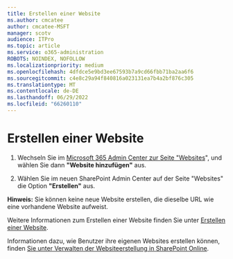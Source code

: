 ```yaml
---
title: Erstellen einer Website
ms.author: cmcatee
author: cmcatee-MSFT
manager: scotv
audience: ITPro
ms.topic: article
ms.service: o365-administration
ROBOTS: NOINDEX, NOFOLLOW
ms.localizationpriority: medium
ms.openlocfilehash: 4dfdce5e9bd3ee67593b7a9cd66fbb71ba2aa6f6
ms.sourcegitcommit: c4e8c29a94f840816a023131ea7b4a2bf876c305
ms.translationtype: MT
ms.contentlocale: de-DE
ms.lasthandoff: 06/29/2022
ms.locfileid: "66260110"
---
```

# <a name="create-a-site"></a>Erstellen einer Website

1. Wechseln Sie im [Microsoft 365 Admin Center zur Seite "Websites](https://admin.microsoft.com/AdminPortal/Home?ref=SitesList)", und wählen Sie dann **"Website hinzufügen"** aus. 

1. Wählen Sie im neuen SharePoint Admin Center auf der Seite "Websites" die Option **"Erstellen"** aus. 

**Hinweis:** Sie können keine neue Website erstellen, die dieselbe URL wie eine vorhandene Website aufweist. 
  
Weitere Informationen zum Erstellen einer Website finden Sie unter [Erstellen einer Website](https://go.microsoft.com/fwlink/?linkid=866295).
  
Informationen dazu, wie Benutzer ihre eigenen Websites erstellen können, finden [Sie unter Verwalten der Websiteerstellung in SharePoint Online](https://go.microsoft.com/fwlink/?linkid=866296).
  

